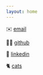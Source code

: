 ```yaml
---
layout: home
---
```


✉️ [email](mailto:tony@antoniobird.com)

👨‍💻 [github](https://github.com/tonybird)

💼 [linkedin](https://www.linkedin.com/in/tonybird)

🐈 [cats](/cats)
